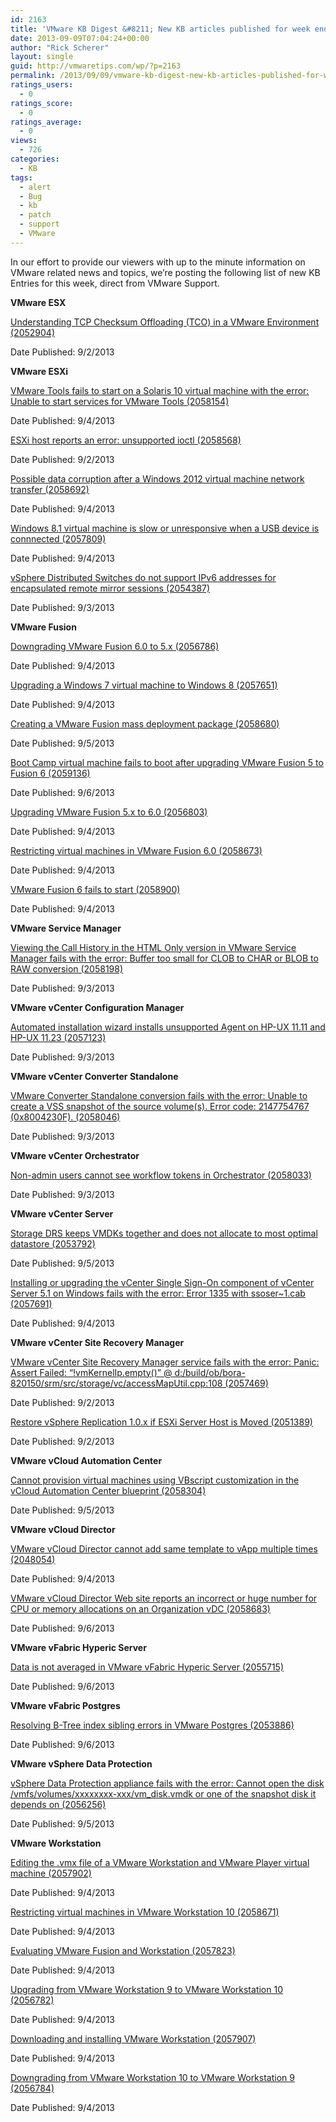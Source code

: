 ```yaml
---
id: 2163
title: 'VMware KB Digest &#8211; New KB articles published for week ending 9/7/13'
date: 2013-09-09T07:04:24+00:00
author: "Rick Scherer"
layout: single
guid: http://vmwaretips.com/wp/?p=2163
permalink: /2013/09/09/vmware-kb-digest-new-kb-articles-published-for-week-ending-9713/
ratings_users:
  - 0
ratings_score:
  - 0
ratings_average:
  - 0
views:
  - 726
categories:
  - KB
tags:
  - alert
  - Bug
  - kb
  - patch
  - support
  - VMware
---
```

In our effort to provide our viewers with up to the minute information on VMware related news and topics, we&#8217;re posting the following list of new KB Entries for this week, direct from VMware Support.

**<!--more-->VMware ESX**

[Understanding TCP Checksum Offloading (TCO) in a VMware Environment (2052904)](http://kb.vmware.com/kb/2052904)
  
Date Published: 9/2/2013

**VMware ESXi**
  
[VMware Tools fails to start on a Solaris 10 virtual machine with the error: Unable to start services for VMware Tools (2058154)](http://kb.vmware.com/kb/2058154)
  
Date Published: 9/4/2013
  
[ESXi host reports an error: unsupported ioctl (2058568)](http://kb.vmware.com/kb/2058568)
  
Date Published: 9/2/2013
  
[Possible data corruption after a Windows 2012 virtual machine network transfer (2058692)](http://kb.vmware.com/kb/2058692)
  
Date Published: 9/4/2013
  
[Windows 8.1 virtual machine is slow or unresponsive when a USB device is connnected (2057809)](http://kb.vmware.com/kb/2057809)
  
Date Published: 9/4/2013
  
[vSphere Distributed Switches do not support IPv6 addresses for encapsulated remote mirror sessions (2054387)](http://kb.vmware.com/kb/2054387)
  
Date Published: 9/3/2013

**VMware Fusion**
  
[Downgrading VMware Fusion 6.0 to 5.x (2056786)](http://kb.vmware.com/kb/2056786)
  
Date Published: 9/4/2013
  
[Upgrading a Windows 7 virtual machine to Windows 8 (2057651)](http://kb.vmware.com/kb/2057651)
  
Date Published: 9/4/2013
  
[Creating a VMware Fusion mass deployment package (2058680)](http://kb.vmware.com/kb/2058680)
  
Date Published: 9/5/2013
  
[Boot Camp virtual machine fails to boot after upgrading VMware Fusion 5 to Fusion 6 (2059136)](http://kb.vmware.com/kb/2059136)
  
Date Published: 9/6/2013
  
[Upgrading VMware Fusion 5.x to 6.0 (2056803)](http://kb.vmware.com/kb/2056803)
  
Date Published: 9/4/2013
  
[Restricting virtual machines in VMware Fusion 6.0 (2058673)](http://kb.vmware.com/kb/2058673)
  
Date Published: 9/4/2013
  
[VMware Fusion 6 fails to start (2058900)](http://kb.vmware.com/kb/2058900)
  
Date Published: 9/4/2013

**VMware Service Manager**
  
[Viewing the Call History in the HTML Only version in VMware Service Manager fails with the error: Buffer too small for CLOB to CHAR or BLOB to RAW conversion (2058198)](http://kb.vmware.com/kb/2058198)
  
Date Published: 9/3/2013

**VMware vCenter Configuration Manager**
  
[Automated installation wizard installs unsupported Agent on HP-UX 11.11 and HP-UX 11.23 (2057123)](http://kb.vmware.com/kb/2057123)
  
Date Published: 9/3/2013

**VMware vCenter Converter Standalone**
  
[VMware Converter Standalone conversion fails with the error: Unable to create a VSS snapshot of the source volume(s). Error code: 2147754767 (0x8004230F). (2058046)](http://kb.vmware.com/kb/2058046)
  
Date Published: 9/3/2013

**VMware vCenter Orchestrator**
  
[Non-admin users cannot see workflow tokens in Orchestrator (2058033)](http://kb.vmware.com/kb/2058033)
  
Date Published: 9/3/2013

**VMware vCenter Server**
  
[Storage DRS keeps VMDKs together and does not allocate to most optimal datastore (2053792)](http://kb.vmware.com/kb/2053792)
  
Date Published: 9/5/2013
  
[Installing or upgrading the vCenter Single Sign-On component of vCenter Server 5.1 on Windows fails with the error: Error 1335 with ssoser~1.cab (2057691)](http://kb.vmware.com/kb/2057691)
  
Date Published: 9/4/2013

**VMware vCenter Site Recovery Manager**
  
[VMware vCenter Site Recovery Manager service fails with the error: Panic: Assert Failed: “!vmKernelIp.empty()” @ d:/build/ob/bora-820150/srm/src/storage/vc/accessMapUtil.cpp:108 (2057469)](http://kb.vmware.com/kb/2057469)
  
Date Published: 9/2/2013
  
[Restore vSphere Replication 1.0.x if ESXi Server Host is Moved (2051389)](http://kb.vmware.com/kb/2051389)
  
Date Published: 9/2/2013

**VMware vCloud Automation Center**
  
[Cannot provision virtual machines using VBscript customization in the vCloud Automation Center blueprint (2058304)](http://kb.vmware.com/kb/2058304)
  
Date Published: 9/5/2013

**VMware vCloud Director**
  
[VMware vCloud Director cannot add same template to vApp multiple times (2048054)](http://kb.vmware.com/kb/2048054)
  
Date Published: 9/4/2013
  
[VMware vCloud Director Web site reports an incorrect or huge number for CPU or memory allocations on an Organization vDC (2058683)](http://kb.vmware.com/kb/2058683)
  
Date Published: 9/6/2013

**VMware vFabric Hyperic Server**
  
[Data is not averaged in VMware vFabric Hyperic Server (2055715)](http://kb.vmware.com/kb/2055715)
  
Date Published: 9/6/2013

**VMware vFabric Postgres**
  
[Resolving B-Tree index sibling errors in VMware Postgres (2053886)](http://kb.vmware.com/kb/2053886)
  
Date Published: 9/6/2013

**VMware vSphere Data Protection**
  
[vSphere Data Protection appliance fails with the error: Cannot open the disk /vmfs/volumes/xxxxxxxx-xxx/vm_disk.vmdk or one of the snapshot disk it depends on (2056256)](http://kb.vmware.com/kb/2056256)
  
Date Published: 9/5/2013

**VMware Workstation**
  
[Editing the .vmx file of a VMware Workstation and VMware Player virtual machine (2057902)](http://kb.vmware.com/kb/2057902)
  
Date Published: 9/4/2013
  
[Restricting virtual machines in VMware Workstation 10 (2058671)](http://kb.vmware.com/kb/2058671)
  
Date Published: 9/4/2013
  
[Evaluating VMware Fusion and Workstation (2057823)](http://kb.vmware.com/kb/2057823)
  
Date Published: 9/4/2013
  
[Upgrading from VMware Workstation 9 to VMware Workstation 10 (2056782)](http://kb.vmware.com/kb/2056782)
  
Date Published: 9/4/2013
  
[Downloading and installing VMware Workstation (2057907)](http://kb.vmware.com/kb/2057907)
  
Date Published: 9/4/2013
  
[Downgrading from VMware Workstation 10 to VMware Workstation 9 (2056784)](http://kb.vmware.com/kb/2056784)
  
Date Published: 9/4/2013